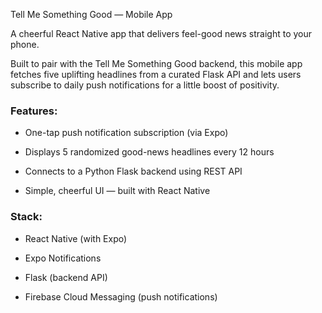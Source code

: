 Tell Me Something Good — Mobile App

A cheerful React Native app that delivers feel-good news straight to your phone.

Built to pair with the Tell Me Something Good backend, this mobile app fetches five uplifting headlines from a curated Flask API and lets users subscribe to daily push notifications for a little boost of positivity.

### Features:

- One-tap push notification subscription (via Expo)

- Displays 5 randomized good-news headlines every 12 hours

- Connects to a Python Flask backend using REST API

- Simple, cheerful UI — built with React Native

### Stack:

- React Native (with Expo)

- Expo Notifications

- Flask (backend API)

- Firebase Cloud Messaging (push notifications)

